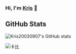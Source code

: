 ### Hi, I'm [Kris](https://blog.ktpro.ink/) 👋

## GitHub Stats
![Kris20030907's GitHub stats](https://github-readme-stats.vercel.app/api?username=Kris20030907&show_icons=true&theme=light)

![卡比](https://github.com/user-attachments/assets/10b9a388-a350-4c7b-a924-56e20ddf3143)
